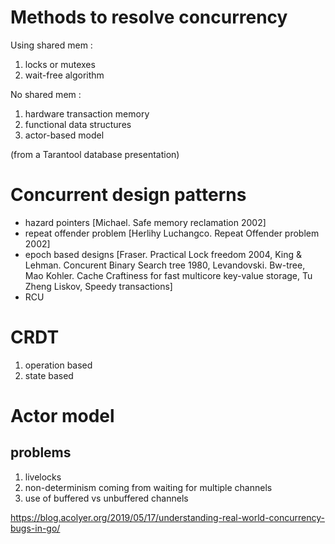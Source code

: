 
# Methods to resolve concurrency

Using shared mem :
1. locks or mutexes
2. wait-free algorithm

No shared mem :
1. hardware transaction memory
2. functional data structures
3. actor-based model

(from a Tarantool database presentation)

# Concurrent design patterns

* hazard pointers [Michael. Safe memory reclamation 2002]
* repeat offender problem [Herlihy Luchangco. Repeat Offender problem 2002]
* epoch based designs [Fraser. Practical Lock freedom 2004, King & Lehman. Concurent Binary Search tree 1980, Levandovski. Bw-tree, Mao Kohler. Cache Craftiness for fast multicore key-value storage, Tu Zheng Liskov, Speedy transactions]
* RCU

# CRDT 

1. operation based
2. state based

# Actor model

## problems

1. livelocks
2. non-determinism coming from waiting for multiple channels
3. use of buffered vs unbuffered channels

https://blog.acolyer.org/2019/05/17/understanding-real-world-concurrency-bugs-in-go/


